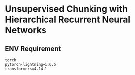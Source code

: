 # Unsupervised Chunking with Hierarchical Recurrent Neural Networks

## ENV Requirement
```
torch
pytorch-lightning=1.6.5
transformers=4.14.1
```